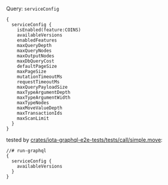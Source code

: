 Query: `serviceConfig`

```
{
  serviceConfig {
    isEnabled(feature:COINS)
    availableVersions
    enabledFeatures
    maxQueryDepth
    maxQueryNodes
    maxOutputNodes
    maxDbQueryCost
    defaultPageSize
    maxPageSize
    mutationTimeoutMs
    requestTimeoutMs
    maxQueryPayloadSize
    maxTypeArgumentDepth
    maxTypeArgumentWidth
    maxTypeNodes
    maxMoveValueDepth
    maxTransactionIds
    maxScanLimit
  }
}
```

tested by [crates/iota-graphql-e2e-tests/tests/call/simple.move](../../../iota-graphql-e2e-tests/tests/call/simple.move):

```
//# run-graphql
{
  serviceConfig {
    availableVersions
  }
}
```
